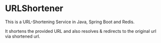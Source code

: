 # URLShortener

This is a URL-Shortening Service in Java, Spring Boot and Redis.


It shortens the provided URL and also resolves & redirects to the original url via shortened url.
